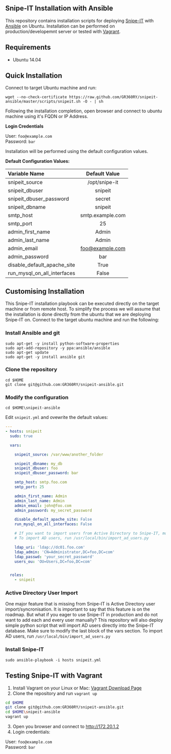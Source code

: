 Snipe-IT Installation with Ansible
----------------------------------
This repository contains installation scripts for deploying [Snipe-IT](http://snipeitapp.com/) with [Ansible](http://www.ansible.com) on Ubuntu. Installation can be performed on production/developemnt server or tested with [Vagrant](http://www.vagrantup.com). 

## Requirements

* Ubuntu 14.04

## Quick Installation

Connect to target Ubuntu machine and run:

```
wget --no-check-certificate https://raw.github.com/GR360RY/snipeit-ansible/master/scripts/snipeit.sh -O - | sh
```

Following the installation completion, open browser and connect to ubuntu machine using it's FQDN or IP Address.

__Login Credentials__

User:      `foo@example.com`  
Password:  `bar`

Installation will be performed using the default configuration values.


__Default Configuration Values:__

| Variable Name                |   Default Value   | 
|:-----------------------------|:-----------------:|
|snipeit_source                |/opt/snipe-it      |
|snipeit_dbuser                |snipeit            |
|snipeit_dbuser_password       |secret             |
|snipeit_dbname                |snipeit            |
|smtp_host                     |smtp.example.com   |
|smtp_port                     |25                 |  
|admin_first_name              |Admin              |
|admin_last_name               |Admin              | 
|admin_email                   |foo@example.com    |
|admin_password                |bar                |
|disable_default_apache_site   |True               |
|run_mysql_on_all_interfaces   |False              |

## Customising Installation

This Snipe-IT installation playbook can be executed directly on the target machine or from remote host. To simplify the process we will assume that the installation is done directly from the ubuntu that we are deploying Snipe-IT on. Connect to the target ubuntu machine and run the following:

### Install Ansible and git
    sudo apt-get -y install python-software-properties
    sudo apt-add-repository -y ppa:ansible/ansible
    sudo apt-get update
    sudo apt-get -y install ansible git

### Clone the repository

    cd $HOME
    git clone git@github.com:GR360RY/snipeit-ansible.git

### Modify the configuration

    cd $HOME\snipeit-ansible

Edit `snipeit.yml` and ovewrite the default values:

```yaml
---
- hosts: snipeit 
  sudo: true

  vars:

    snipeit_source: /var/www/another_folder

    snipeit_dbname: my_db
    snipeit_dbuser: foo
    snipeit_dbuser_password: bar

    smtp_host: smtp.foo.com
    smtp_port: 25

    admin_first_name: Admin
    admin_last_name: Admin
    admin_email: john@foo.com
    admin_password: my_secret_password

    disable_default_apache_site: False
    run_mysql_on_all_interfaces: False

    # If you want to import users from Active Directory to Snipe-IT, modify the below values. 
    # To import AD users, run /usr/local/bin/import_ad_users.py

    ldap_uri: 'ldap://dc01.foo.com'
    ldap_admin: 'CN=Administrator,DC=foo,DC=com'
    ldap_passwd: 'your_secret_password'
    users_ou: 'OU=Users,DC=foo,DC=com'


  roles:
    - snipeit

```
### Active Directory User Import

One major feature that is missing from Snipe-IT is Active Directory user import/syncronisation. It is important to say that this feature is on the roadmap. But what if you eager to use Snipe-IT in production and do not want to add each and every user manually? This repository will also deploy simple python script that will import AD users directly into the Snipe-IT database.
Make sure to modify the last block of the vars section. To import AD users, run `/usr/local/bin/import_ad_users.py`

### Install Snipe-IT

    sudo ansible-playbook -i hosts snipeit.yml

## Testing Snipe-IT with Vagrant

1. Install Vagrant on your Linux or Mac: [Vagrant Download Page](https://www.vagrantup.com/downloads)
2. Clone the repository and run `vagrant up`

```bash
cd $HOME
git clone git@github.com:GR360RY/snipeit-ansible.git
cd $HOME\snipeit-ansible
vagrant up
```

3. Open you browser and connect to http://172.20.1.2
4. Login credentials:

User:      `foo@example.com`  
Password:  `bar`
